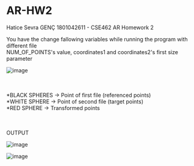# AR-HW2
Hatice Sevra GENÇ 1801042611 - CSE462 AR Homework 2

You have the change fallowing variables while running the program with different file<br />
      NUM_OF_POINTS's value, coordinates1 and coordinates2's first size parameter
  
![image](https://user-images.githubusercontent.com/83041983/200616013-57c721b2-9729-4193-b06b-563d22a44ad9.png)
<br /><br /><br />


*BLACK SPHERES -> Point of first file (referenced points)<br />
*WHITE SPHERE -> Point of second file (target points)<br />
*RED SPHERE -> Transformed points
<br /><br /><br />

OUTPUT



![image](https://user-images.githubusercontent.com/83041983/200615872-86068612-761e-404c-a92d-e5f183571d7c.png)



![image](https://user-images.githubusercontent.com/83041983/200613032-6060aad6-1ec9-4c39-ab66-e944c3da7241.png)


